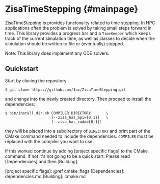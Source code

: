 # ZisaTimeStepping                                                   {#mainpage}
ZisaTimeStepping is provides funcionality related to time stepping. In HPC
applications often the problem is solved by taking small steps forward in time.
This library provides a progress bar and a `TimeKeeper` which keeps track of
the current simulation time, as well as classes to decide when the simulation
should be written to file or (eventually) stopped.

Note: This library does implement any ODE solvers.

## Quickstart
Start by cloning the repository

    $ git clone https://github.com/1uc/ZisaTimeStepping.git

and change into the newly created directory. Then proceed to install the
dependencies:

    $ bin/install_dir.sh COMPILER DIRECTORY       \
                         [--zisa_has_mpi={0,1}]   \
                         [--zisa_has_cuda={0,1}]

they will be placed into a subdirectory of `DIRECTORY` and print
part of the CMake command needed to include the dependencies. `COMPILER` must
be replaced with the compiler you want to use.

If this worked continue by adding [project specific flags] to the CMake
command. If not it's not going to be a quick start. Please read
[Dependencies] and then [Building].

[project specific flags]: @ref cmake_flags
[Dependencies]: dependencies.md
[Building]: cmake.md
